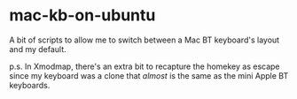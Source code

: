 # mac-kb-on-ubuntu
A bit of scripts to allow me to switch between a Mac BT keyboard's layout and my default. 

p.s. In Xmodmap, there's an extra bit to recapture the homekey as escape since my keyboard was a clone that _almost_ is the same as the mini Apple BT keyboards. 
